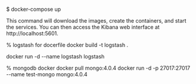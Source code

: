 $ docker-compose up


This command will download the images, create the containers, and start the services. You can then access the Kibana web interface at http://localhost:5601.
 
% logstash for docerfile
docker build -t logstash .

docker run -d --name logstash logstash


% mongodb docker
docker pull mongo:4.0.4
docker run -d -p 27017:27017  --name test-mongo mongo:4.0.4